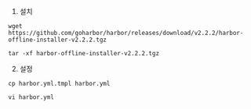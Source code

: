 1. 설치
```
wget https://github.com/goharbor/harbor/releases/download/v2.2.2/harbor-offline-installer-v2.2.2.tgz
```
```
tar -xf harbor-offline-installer-v2.2.2.tgz
```

2. 설정
```
cp harbor.yml.tmpl harbor.yml
```
```
vi harbor.yml
```